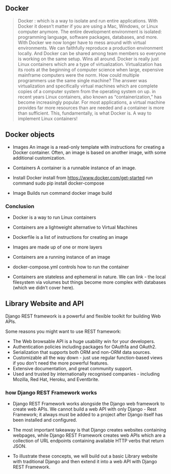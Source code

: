 ## Docker

 > Docker : which is a way to isolate and run entire applications. With Docker it doesn’t matter if you are using a Mac, Windows, or Linux computer anymore. The entire development environment is isolated: programming language, software packages, databases, and more. With Docker we now longer have to mess around with virtual environments. We can faithfully reproduce a production environment locally. And Docker can be shared among team members so everyone is working on the same setup. Wins all around. Docker is really just Linux containers which are a type of virtualization. Virtualization has its roots at the beginning of computer science when large, expensive mainframe computers were the norm. How could multiple programmers use the same single machine? The answer was virtualization and specifically virtual machines which are complete copies of a computer system from the operating system on up. in recent years Linux containers, also known as “containerization,” has become increasingly popular. For most applications, a virtual machine provides far more resources than are needed and a container is more than sufficient. This, fundamentally, is what Docker is. A way to implement Linux containers!


## Docker objects
* Images
An image is a read-only template with instructions for creating a Docker container. Often, an image is based on another image, with some additional customization.

* Containers
A container is a runnable instance of an image.


* Install Docker
install from https://www.docker.com/get-started
run command sudo pip install docker-compose

* Image Builds
run command docker image build

### Conclusion
* Docker is a way to run Linux containers

* Containers are a lightweight alternative to Virtual Machines

* Dockerfile is a list of instructions for creating an image

* Images are made up of one or more layers

* Containers are a running instance of an image

* docker-compose.yml controls how to run the container

* Containers are stateless and ephemeral in nature. We can link - the local filesystem via volumes but things become more complex with databases (which we didn’t cover here).


## Library Website and API

Django REST framework is a powerful and flexible toolkit for building Web APIs.

Some reasons you might want to use REST framework:

* The Web browsable API is a huge usability win for your developers.
* Authentication policies including packages for OAuth1a and OAuth2.
* Serialization that supports both ORM and non-ORM data sources.
* Customizable all the way down - just use regular function-based views if you don't need the more powerful features.
* Extensive documentation, and great community support.
* Used and trusted by internationally recognised companies - including Mozilla, Red Hat, Heroku, and Eventbrite.


### how Django REST Framework works

* Django REST Framework works alongside the Django web framework to create web APIs. We cannot build a web API with only Django - Rest Framework; it always must be added to a project after Django itself has been installed and configured.

* The most important takeaway is that Django creates websites containing webpages, while Django REST Framework creates web APIs which are a collection of URL endpoints containing available HTTP verbs that return JSON.

* To illustrate these concepts, we will build out a basic Library website with traditional Django and then extend it into a web API with Django REST Framework.